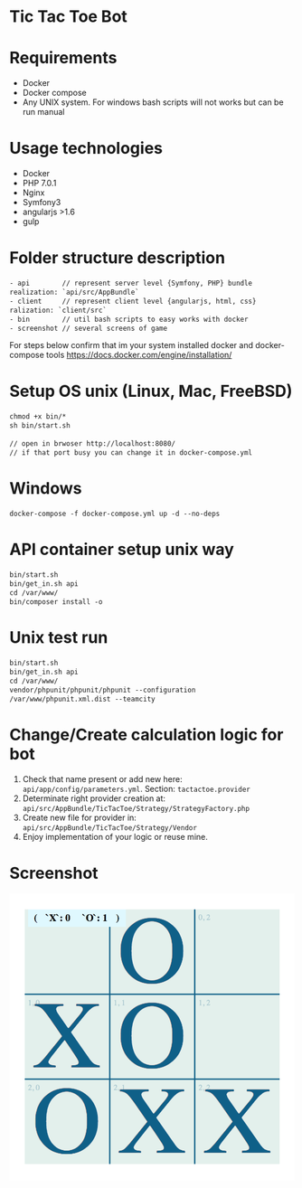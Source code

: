 Tic Tac Toe Bot
===============

# Requirements 
- Docker
- Docker compose
- Any UNIX system. For windows bash scripts will not works but can be run manual

# Usage technologies 
- Docker 
- PHP 7.0.1
- Nginx 
- Symfony3 
- angularjs >1.6
- gulp

# Folder structure description 

````
- api        // represent server level {Symfony, PHP} bundle realization: `api/src/AppBundle`
- client     // represent client level {angularjs, html, css} ralization: `client/src`
- bin        // util bash scripts to easy works with docker
- screenshot // several screens of game 
````

For steps below confirm that im your system installed docker and docker-compose tools
https://docs.docker.com/engine/installation/

# Setup OS unix (Linux, Mac, FreeBSD) 
```
chmod +x bin/*
sh bin/start.sh

// open in brwoser http://localhost:8080/
// if that port busy you can change it in docker-compose.yml
```

# Windows
```
docker-compose -f docker-compose.yml up -d --no-deps
```

# API container setup unix way
```
bin/start.sh  
bin/get_in.sh api
cd /var/www/ 
bin/composer install -o 
```

# Unix test run 
````
bin/start.sh  
bin/get_in.sh api
cd /var/www/ 
vendor/phpunit/phpunit/phpunit --configuration /var/www/phpunit.xml.dist --teamcity
````

# Change/Create calculation logic for bot
1. Check that name present or add new here: `api/app/config/parameters.yml`. Section: `tactactoe.provider`
2. Determinate right provider creation at: `api/src/AppBundle/TicTacToe/Strategy/StrategyFactory.php`
3. Create new file for provider in: `api/src/AppBundle/TicTacToe/Strategy/Vendor`
4. Enjoy implementation of your logic or reuse mine. 

# Screenshot
![Screenshot](screenshot.png)
